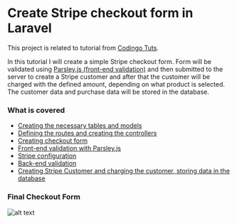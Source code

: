 # Create Stripe checkout form in Laravel

This project is related to tutorial from [Codingo Tuts].

In this tutorial I will create a simple Stripe checkout form. Form will be validated using [Parsley.js (front-end validation)] and then submitted to the server to create a Stripe customer and after that the customer will be charged with the defined amount, depending on what product is selected. The customer data and purchase data will be stored in the database.

### What is covered

  - [Creating the necessary tables and models]
  - [Defining the routes and creating the controllers]
  - [Creating checkout form]
  - [Front-end validation with Parsley.js]
  - [Stripe configuration]
  - [Back-end validation]
  - [Creating Stripe Customer and charging the customer, storing data in the database]
  
### Final Checkout Form

![alt text](https://github.com/codingo-me/laravel-stripe-checkout-form/raw/master/checkoutForm.png "Stripe Checkout Form")
  

[Creating the necessary tables and models]:http://tuts.codingo.me/create-stripe-checkout-form-in-laravel/1
[Defining the routes and creating the controllers]:http://tuts.codingo.me/create-stripe-checkout-form-in-laravel/2
[Creating checkout form]:http://tuts.codingo.me/create-stripe-checkout-form-in-laravel/3
[Front-end validation with Parsley.js]:http://tuts.codingo.me/create-stripe-checkout-form-in-laravel/4
[Stripe configuration]:http://tuts.codingo.me/create-stripe-checkout-form-in-laravel/5
[Back-end validation]:http://tuts.codingo.me/create-stripe-checkout-form-in-laravel/6
[Creating Stripe Customer and charging the customer, storing data in the database]:http://tuts.codingo.me/create-stripe-checkout-form-in-laravel/7
[Parsley.js (front-end validation)]:http://tuts.codingo.me/laravel-5-client-side-validation-with-parsley-js/
[Codingo Tuts]:http://tuts.codingo.me/laravel-social-and-email-authentication
